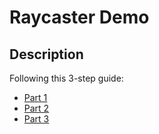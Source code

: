 # Raycaster Demo

## Description

Following this 3-step guide:

* [Part 1](https://github.com/3DSage/OpenGL-Raycaster_v1/blob/master/3DSage_Raycaster_v1.c)
* [Part 2](https://github.com/3DSage/OpenGL-Raycaster_v2/blob/main/3DSage_Raycaster_v2.c)
* [Part 3](https://github.com/3DSage/OpenGL-Raycaster_v3/blob/main/3DSage_Raycaster_v3.c)